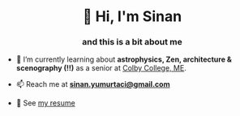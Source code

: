<h1 align="center">👋 Hi, I'm Sinan</h1>
<h3 align="center">and this is a bit about me</h3>

- 🌱 I’m currently learning about **astrophysics, Zen, architecture & scenography (!!)** as a senior at [Colby College, ME](https://www.colby.edu/).

- 📫 Reach me at **sinan.yumurtaci@gmail.com**

- 📄 See [my resume](https://sinany.me/Sinan_Yumurtaci_Resume.pdf)
